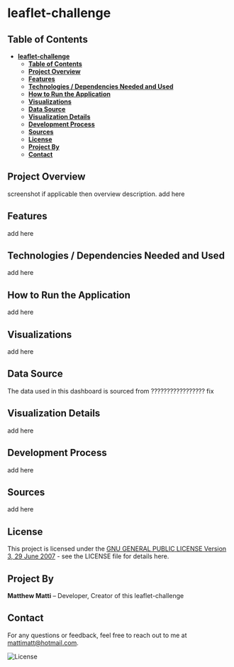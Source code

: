 # **leaflet-challenge**

## **Table of Contents**

- [**leaflet-challenge**](#leaflet-challenge)
  - [**Table of Contents**](#table-of-contents)
  - [**Project Overview**](#project-overview)
  - [**Features**](#features)
  - [**Technologies / Dependencies Needed and Used**](#technologies--dependencies-needed-and-used)
  - [**How to Run the Application**](#how-to-run-the-application)
  - [**Visualizations**](#visualizations)
  - [**Data Source**](#data-source)
  - [**Visualization Details**](#visualization-details)
  - [**Development Process**](#development-process)
  - [**Sources**](#sources)
  - [**License**](#license)
  - [**Project By**](#project-by)
  - [**Contact**](#contact)

## **Project Overview**
screenshot if applicable then overview description.
add here

## **Features**
add here

## **Technologies / Dependencies Needed and Used**
add here

## **How to Run the Application**
add here

## **Visualizations**
add here

## **Data Source**
The data used in this dashboard is sourced from ????????????????? fix

## **Visualization Details**
add here

## **Development Process**
add here

## **Sources**
add here

## **License**
This project is licensed under the [GNU GENERAL PUBLIC LICENSE Version 3, 29 June 2007](./LICENSE) - see the LICENSE file for details here.

## **Project By**
**Matthew Matti** – Developer, Creator of this leaflet-challenge

## **Contact**
For any questions or feedback, feel free to reach out to me at [mattimatt@hotmail.com](mailto:mattimatt@hotmail.com).

![License](https://img.shields.io/badge/license-GPL%203-blue)